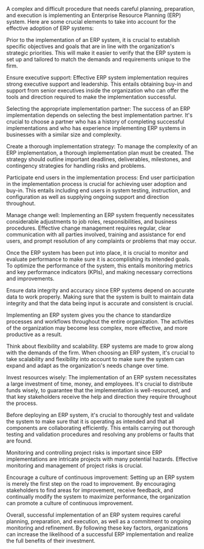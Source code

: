 
A complex and difficult procedure that needs careful planning, preparation, and execution is implementing an Enterprise Resource Planning (ERP) system. Here are some crucial elements to take into account for the effective adoption of ERP systems:

Prior to the implementation of an ERP system, it is crucial to establish specific objectives and goals that are in line with the organization's strategic priorities. This will make it easier to verify that the ERP system is set up and tailored to match the demands and requirements unique to the firm.

Ensure executive support: Effective ERP system implementation requires strong executive support and leadership. This entails obtaining buy-in and support from senior executives inside the organization who can offer the tools and direction required to make the implementation successful.

Selecting the appropriate implementation partner: The success of an ERP implementation depends on selecting the best implementation partner. It's crucial to choose a partner who has a history of completing successful implementations and who has experience implementing ERP systems in businesses with a similar size and complexity.

Create a thorough implementation strategy: To manage the complexity of an ERP implementation, a thorough implementation plan must be created. The strategy should outline important deadlines, deliverables, milestones, and contingency strategies for handling risks and problems.

Participate end users in the implementation process: End user participation in the implementation process is crucial for achieving user adoption and buy-in. This entails including end users in system testing, instruction, and configuration as well as supplying ongoing support and direction throughout.

Manage change well: Implementing an ERP system frequently necessitates considerable adjustments to job roles, responsibilities, and business procedures. Effective change management requires regular, clear communication with all parties involved, training and assistance for end users, and prompt resolution of any complaints or problems that may occur.

Once the ERP system has been put into place, it is crucial to monitor and evaluate performance to make sure it is accomplishing its intended goals. To optimize the performance of the system, this entails monitoring metrics and key performance indicators (KPIs), and making necessary corrections and improvements.


Ensure data integrity and accuracy since ERP systems depend on accurate data to work properly. Making sure that the system is built to maintain data integrity and that the data being input is accurate and consistent is crucial.

Implementing an ERP system gives you the chance to standardize processes and workflows throughout the entire organization. The activities of the organization may become less complex, more effective, and more productive as a result.


Think about flexibility and scalability. ERP systems are made to grow along with the demands of the firm. When choosing an ERP system, it's crucial to take scalability and flexibility into account to make sure the system can expand and adapt as the organization's needs change over time.

Invest resources wisely: The implementation of an ERP system necessitates a large investment of time, money, and employees. It's crucial to distribute funds wisely, to guarantee that the implementation is well-resourced, and that key stakeholders receive the help and direction they require throughout the process.

Before deploying an ERP system, it's crucial to thoroughly test and validate the system to make sure that it is operating as intended and that all components are collaborating efficiently. This entails carrying out thorough testing and validation procedures and resolving any problems or faults that are found.

Monitoring and controlling project risks is important since ERP implementations are intricate projects with many potential hazards. Effective monitoring and management of project risks is crucial.

Encourage a culture of continuous improvement: Setting up an ERP system is merely the first step on the road to improvement. By encouraging stakeholders to find areas for improvement, receive feedback, and continually modify the system to maximize performance, the organization can promote a culture of continuous improvement.

Overall, successful implementation of an ERP system requires careful planning, preparation, and execution, as well as a commitment to ongoing monitoring and refinement. By following these key factors, organizations can increase the likelihood of a successful ERP implementation and realize the full benefits of their investment.

